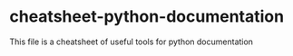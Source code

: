 # cheatsheet-python-documentation
This file is a cheatsheet of useful tools for python documentation
